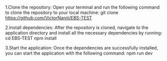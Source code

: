 1.Clone the repository: Open your terminal and run the following command to clone the repository to your local machine:
git clone https://github.com/VictorNaniii/EBS-TEST

2.Install dependencies: After the repository is cloned, navigate to the application directory and install all the necessary dependencies by running:
cd EBS-TEST
npm install

3.Start the application: Once the dependencies are successfully installed, you can start the application with the following command:
npm run dev
